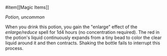  #item[[Magic Items]]

*Potion, uncommon*

When you drink this potion, you gain the "enlarge" effect of the *enlarge/reduce* spell for 1d4 hours (no concentration required). The red in the potion's liquid continuously expands from a tiny bead to color the clear liquid around it and then contracts. Shaking the bottle fails to interrupt this process.
